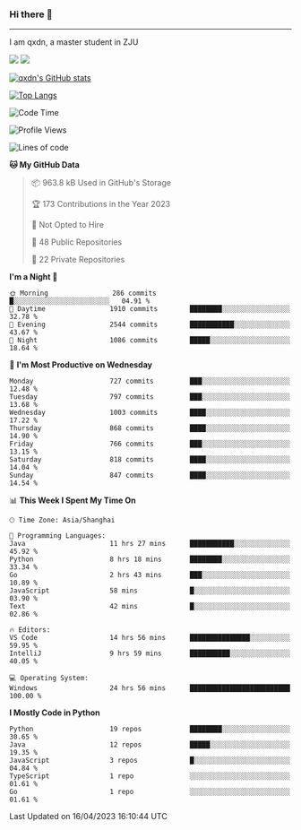 ### Hi there 👋
---

I am qxdn, a master student in ZJU

[![](https://img.shields.io/badge/blog-qxdn-brightgreen?style=for-the-badge&logo=hexo)](https://qianxu.run) [![](https://img.shields.io/badge/bilibili-qxdn-ff69b4?style=for-the-badge&logo=Bilibili)](https://space.bilibili.com/11674667)


[![qxdn's GitHub stats](https://github-readme-stats.vercel.app/api?username=qxdn&count_private=true&show_icons=true)](https://github.com/qxdn)

[![Top Langs](https://github-readme-stats.vercel.app/api/top-langs/?username=qxdn&layout=compact)](https://github.com/qxdn)

<!--START_SECTION:waka-->
![Code Time](http://img.shields.io/badge/Code%20Time-984%20hrs%2049%20mins-blue)

![Profile Views](http://img.shields.io/badge/Profile%20Views-26-blue)

![Lines of code](https://img.shields.io/badge/From%20Hello%20World%20I%27ve%20Written-10.3%20million%20lines%20of%20code-blue)

**🐱 My GitHub Data** 

> 📦 963.8 kB Used in GitHub's Storage 
 > 
> 🏆 173 Contributions in the Year 2023
 > 
> 🚫 Not Opted to Hire
 > 
> 📜 48 Public Repositories 
 > 
> 🔑 22 Private Repositories 
 > 
**I'm a Night 🦉** 

```text
🌞 Morning                286 commits         █░░░░░░░░░░░░░░░░░░░░░░░░   04.91 % 
🌆 Daytime                1910 commits        ████████░░░░░░░░░░░░░░░░░   32.78 % 
🌃 Evening                2544 commits        ███████████░░░░░░░░░░░░░░   43.67 % 
🌙 Night                  1086 commits        █████░░░░░░░░░░░░░░░░░░░░   18.64 % 
```
📅 **I'm Most Productive on Wednesday** 

```text
Monday                   727 commits         ███░░░░░░░░░░░░░░░░░░░░░░   12.48 % 
Tuesday                  797 commits         ███░░░░░░░░░░░░░░░░░░░░░░   13.68 % 
Wednesday                1003 commits        ████░░░░░░░░░░░░░░░░░░░░░   17.22 % 
Thursday                 868 commits         ████░░░░░░░░░░░░░░░░░░░░░   14.90 % 
Friday                   766 commits         ███░░░░░░░░░░░░░░░░░░░░░░   13.15 % 
Saturday                 818 commits         ████░░░░░░░░░░░░░░░░░░░░░   14.04 % 
Sunday                   847 commits         ████░░░░░░░░░░░░░░░░░░░░░   14.54 % 
```


📊 **This Week I Spent My Time On** 

```text
🕑︎ Time Zone: Asia/Shanghai

💬 Programming Languages: 
Java                     11 hrs 27 mins      ███████████░░░░░░░░░░░░░░   45.92 % 
Python                   8 hrs 18 mins       ████████░░░░░░░░░░░░░░░░░   33.34 % 
Go                       2 hrs 43 mins       ███░░░░░░░░░░░░░░░░░░░░░░   10.89 % 
JavaScript               58 mins             █░░░░░░░░░░░░░░░░░░░░░░░░   03.90 % 
Text                     42 mins             █░░░░░░░░░░░░░░░░░░░░░░░░   02.86 % 

🔥 Editors: 
VS Code                  14 hrs 56 mins      ███████████████░░░░░░░░░░   59.95 % 
IntelliJ                 9 hrs 59 mins       ██████████░░░░░░░░░░░░░░░   40.05 % 

💻 Operating System: 
Windows                  24 hrs 56 mins      █████████████████████████   100.00 % 
```

**I Mostly Code in Python** 

```text
Python                   19 repos            ████████░░░░░░░░░░░░░░░░░   30.65 % 
Java                     12 repos            █████░░░░░░░░░░░░░░░░░░░░   19.35 % 
JavaScript               3 repos             █░░░░░░░░░░░░░░░░░░░░░░░░   04.84 % 
TypeScript               1 repo              ░░░░░░░░░░░░░░░░░░░░░░░░░   01.61 % 
Go                       1 repo              ░░░░░░░░░░░░░░░░░░░░░░░░░   01.61 % 
```




 Last Updated on 16/04/2023 16:10:44 UTC
<!--END_SECTION:waka-->

<!--
**qxdn/qxdn** is a ✨ _special_ ✨ repository because its `README.md` (this file) appears on your GitHub profile.

Here are some ideas to get you started:

- 🔭 I’m currently working on ...
- 🌱 I’m currently learning ...
- 👯 I’m looking to collaborate on ...
- 🤔 I’m looking for help with ...
- 💬 Ask me about ...
- 📫 How to reach me: ...
- 😄 Pronouns: ...
- ⚡ Fun fact: ...
-->
